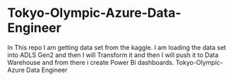 # Tokyo-Olympic-Azure-Data-Engineer
In This repo I am getting data set from the kaggle. I am loading the data set into ADLS Gen2 and then I will Transform it and then I will push it to Data Warehouse and from there i create Power Bi dashboards. Tokyo-Olympic-Azure Data Engineer
